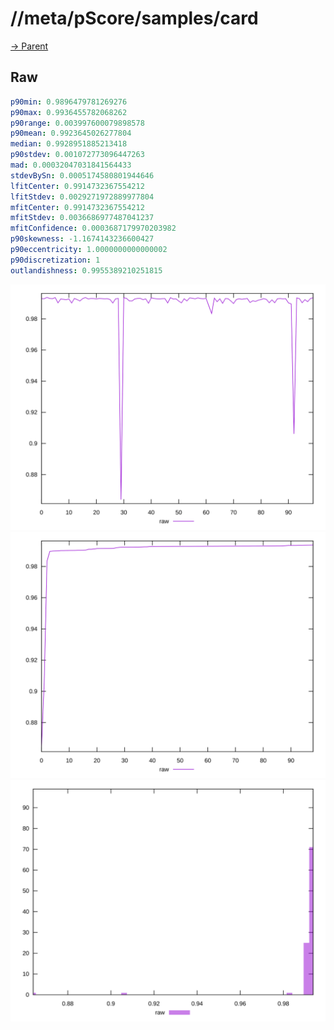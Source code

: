 
# //meta/pScore/samples/card

[→ Parent](../..)


## Raw


```yaml
p90min: 0.9896479781269276
p90max: 0.9936455782068262
p90range: 0.003997600079898578
p90mean: 0.9923645026277804
median: 0.9928951885213418
p90stdev: 0.001072773096447263
mad: 0.00032047031841564433
stdevBySn: 0.0005174580801944646
lfitCenter: 0.9914732367554212
lfitStdev: 0.0029271972889977804
mfitCenter: 0.9914732367554212
mfitStdev: 0.0036686977487041237
mfitConfidence: 0.0003687179970203982
p90skewness: -1.1674143236600427
p90eccentricity: 1.0000000000000002
p90discretization: 1
outlandishness: 0.9955389210251815

```

![PLOT: raw-values](./raw/values.svg)![PLOT: raw-sorted](./raw/sorted.svg)![PLOT: raw-histogram](./raw/histogram.svg)